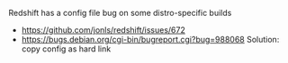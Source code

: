 Redshift has a config file bug on some distro-specific builds
* https://github.com/jonls/redshift/issues/672
* https://bugs.debian.org/cgi-bin/bugreport.cgi?bug=988068
Solution: copy config as hard link

